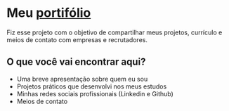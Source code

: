 # Meu [portifólio](https://github.com/liviavieiramendes/portifolio)

Fiz esse projeto com o objetivo de compartilhar meus projetos, currículo e meios de contato com empresas e recrutadores.

## O que você vai encontrar aqui?
- Uma breve apresentação sobre quem eu sou
- Projetos práticos que desenvolvi nos meus estudos
- Minhas redes sociais profissionais (Linkedin e Github)
- Meios de contato
